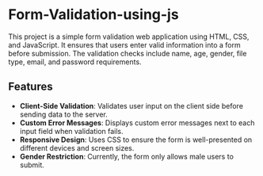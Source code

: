 # Form-Validation-using-js

This project is a simple form validation web application using HTML, CSS, and JavaScript. It ensures that users enter valid information into a form before submission. The validation checks include name, age, gender, file type, email, and password requirements.

## Features

- **Client-Side Validation**: Validates user input on the client side before sending data to the server.
- **Custom Error Messages**: Displays custom error messages next to each input field when validation fails.
- **Responsive Design**: Uses CSS to ensure the form is well-presented on different devices and screen sizes.
- **Gender Restriction**: Currently, the form only allows male users to submit.